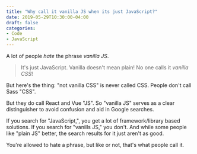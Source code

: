 ```yaml
---
title: "Why call it vanilla JS when its just JavaScript?"
date: 2019-05-29T10:30:00-04:00
draft: false
categories:
- Code
- JavaScript
---
```


A lot of people *hate* the phrase *vanilla JS*.

> It's just JavaScript. Vanilla doesn't mean plain! No one calls it *vanilla CSS*!

But here's the thing: "not vanilla CSS" is never called CSS. People don't call Sass "CSS".

But they do call React and Vue "JS". So "vanilla JS" serves as a clear distinguisher to avoid confusion and aid in Google searches.

If you search for "JavaScript,", you get a lot of framework/library based solutions. If you search for "vanills JS," you don't. And while some people like "plain JS" better, the search results for it just aren't as good.

You're allowed to hate a phrase, but like or not, that's what people call it.